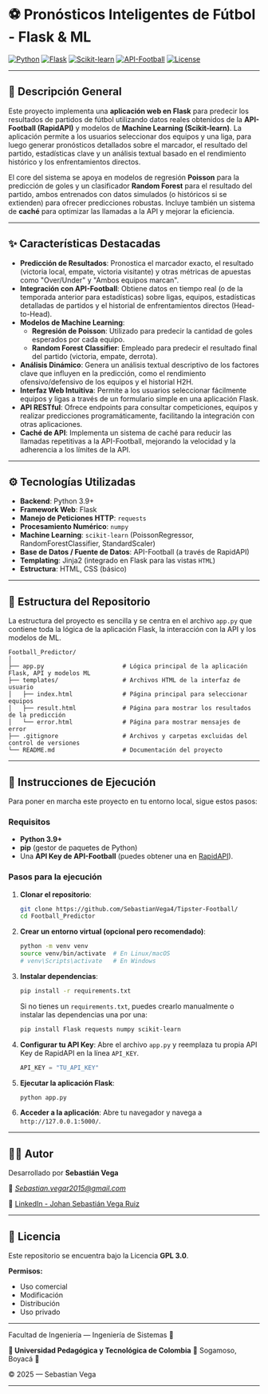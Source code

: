 # ⚽ Pronósticos Inteligentes de Fútbol - Flask & ML

[![Python](https://img.shields.io/badge/Built%20with-Python%203.9%2B-blue?style=for-the-badge&logo=python)](https://www.python.org/)
[![Flask](https://img.shields.io/badge/Web%20Framework-Flask-black?style=for-the-badge&logo=flask)](https://flask.palletsprojects.com/)
[![Scikit-learn](https://img.shields.io/badge/Machine%20Learning-Scikit--learn-orange?style=for-the-badge&logo=scikit-learn)](https://scikit-learn.org/)
[![API-Football](https://img.shields.io/badge/Data%20Source-API--Football%20(RapidAPI)-red?style=for-the-badge&logo=react)](https://rapidapi.com/api-sports/api/api-football)
[![License](https://img.shields.io/badge/License-GPL%203.0-brightgreen?style=for-the-badge)](https://www.gnu.org/licenses/gpl-3.0.html)

---

## 🎯 Descripción General

Este proyecto implementa una **aplicación web en Flask** para predecir los resultados de partidos de fútbol utilizando datos reales obtenidos de la **API-Football (RapidAPI)** y modelos de **Machine Learning (Scikit-learn)**. La aplicación permite a los usuarios seleccionar dos equipos y una liga, para luego generar pronósticos detallados sobre el marcador, el resultado del partido, estadísticas clave y un análisis textual basado en el rendimiento histórico y los enfrentamientos directos.

El core del sistema se apoya en modelos de regresión **Poisson** para la predicción de goles y un clasificador **Random Forest** para el resultado del partido, ambos entrenados con datos simulados (o históricos si se extienden) para ofrecer predicciones robustas. Incluye también un sistema de **caché** para optimizar las llamadas a la API y mejorar la eficiencia.

---

## ✨ Características Destacadas

* **Predicción de Resultados**: Pronostica el marcador exacto, el resultado (victoria local, empate, victoria visitante) y otras métricas de apuestas como "Over/Under" y "Ambos equipos marcan".
* **Integración con API-Football**: Obtiene datos en tiempo real (o de la temporada anterior para estadísticas) sobre ligas, equipos, estadísticas detalladas de partidos y el historial de enfrentamientos directos (Head-to-Head).
* **Modelos de Machine Learning**:
    * **Regresión de Poisson**: Utilizado para predecir la cantidad de goles esperados por cada equipo.
    * **Random Forest Classifier**: Empleado para predecir el resultado final del partido (victoria, empate, derrota).
* **Análisis Dinámico**: Genera un análisis textual descriptivo de los factores clave que influyen en la predicción, como el rendimiento ofensivo/defensivo de los equipos y el historial H2H.
* **Interfaz Web Intuitiva**: Permite a los usuarios seleccionar fácilmente equipos y ligas a través de un formulario simple en una aplicación Flask.
* **API RESTful**: Ofrece endpoints para consultar competiciones, equipos y realizar predicciones programáticamente, facilitando la integración con otras aplicaciones.
* **Caché de API**: Implementa un sistema de caché para reducir las llamadas repetitivas a la API-Football, mejorando la velocidad y la adherencia a los límites de la API.

---

## ⚙️ Tecnologías Utilizadas

* **Backend**: Python 3.9+
* **Framework Web**: Flask
* **Manejo de Peticiones HTTP**: `requests`
* **Procesamiento Numérico**: `numpy`
* **Machine Learning**: `scikit-learn` (PoissonRegressor, RandomForestClassifier, StandardScaler)
* **Base de Datos / Fuente de Datos**: API-Football (a través de RapidAPI)
* **Templating**: Jinja2 (integrado en Flask para las vistas `HTML`)
* **Estructura**: HTML, CSS (básico)

---

## 📂 Estructura del Repositorio

La estructura del proyecto es sencilla y se centra en el archivo `app.py` que contiene toda la lógica de la aplicación Flask, la interacción con la API y los modelos de ML.
```
Football_Predictor/
│
├── app.py                      # Lógica principal de la aplicación Flask, API y modelos ML
├── templates/                  # Archivos HTML de la interfaz de usuario
│   ├── index.html              # Página principal para seleccionar equipos
│   ├── result.html             # Página para mostrar los resultados de la predicción
│   └── error.html              # Página para mostrar mensajes de error
├── .gitignore                  # Archivos y carpetas excluidas del control de versiones
└── README.md                   # Documentación del proyecto
```

---

## 🚀 Instrucciones de Ejecución

Para poner en marcha este proyecto en tu entorno local, sigue estos pasos:

### Requisitos

* **Python 3.9+**
* **pip** (gestor de paquetes de Python)
* Una **API Key de API-Football** (puedes obtener una en [RapidAPI](https://rapidapi.com/api-sports/api/api-football)).

### Pasos para la ejecución

1.  **Clonar el repositorio**:
    ```bash
    git clone https://github.com/SebastianVega4/Tipster-Football/
    cd Football_Predictor
    ```

2.  **Crear un entorno virtual (opcional pero recomendado)**:
    ```bash
    python -m venv venv
    source venv/bin/activate  # En Linux/macOS
    # venv\Scripts\activate   # En Windows
    ```

3.  **Instalar dependencias**:
    ```bash
    pip install -r requirements.txt
    ```
    Si no tienes un `requirements.txt`, puedes crearlo manualmente o instalar las dependencias una por una:
    ```bash
    pip install Flask requests numpy scikit-learn
    ```

4.  **Configurar tu API Key**:
    Abre el archivo `app.py` y reemplaza tu propia API Key de RapidAPI en la línea `API_KEY`.
    ```python
    API_KEY = "TU_API_KEY"
    ```

5.  **Ejecutar la aplicación Flask**:
    ```bash
    python app.py
    ```

6.  **Acceder a la aplicación**:
    Abre tu navegador y navega a `http://127.0.0.1:5000/`.

---

## 👨‍🎓 Autor

Desarrollado por **Sebastián Vega**

📧 *Sebastian.vegar2015@gmail.com*

🔗 [LinkedIn - Johan Sebastián Vega Ruiz](https://www.linkedin.com/in/johan-sebastian-vega-ruiz-b1292011b/)

---

## 📜 Licencia

Este repositorio se encuentra bajo la Licencia **GPL 3.0**.

**Permisos:**
* Uso comercial
* Modificación
* Distribución
* Uso privado

---

Facultad de Ingeniería — Ingeniería de Sistemas 🧩

**🏫 Universidad Pedagógica y Tecnológica de Colombia**
📍 Sogamoso, Boyacá 📍

© 2025 — Sebastian Vega

---
